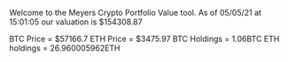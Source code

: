 Welcome to the Meyers Crypto Portfolio Value tool. 
As of 05/05/21 at 15:01:05 our valuation is $154308.87 

BTC Price = $57166.7
 ETH Price = $3475.97
BTC Holdings = 1.06BTC
 ETH holdings = 26.960005962ETH 
